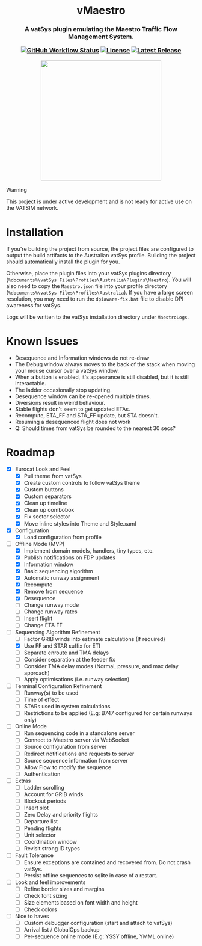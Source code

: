 <h1 align="center">
  vMaestro 
</h1>

<h3 align="center">
  A vatSys plugin emulating the Maestro Traffic Flow Management System.

  [![GitHub Workflow Status](https://img.shields.io/github/actions/workflow/status/yukitsune/vmaestro/CI.yml?branch=main)](https://github.com/YuKitsune/vMaestro/actions/workflows/CI.yml)
  [![License](https://img.shields.io/github/license/YuKitsune/vMaestro)](https://github.com/YuKitsune/vMaestro/blob/main/LICENSE)
  [![Latest Release](https://img.shields.io/github/v/release/YuKitsune/vMaestro?include_prereleases)](https://github.com/YuKitsune/vMaestro/releases)

  <img src="./docs/README-screenshot.png" width="320" />
</h3>

> [!WARNING]
> This project is under active development and is not ready for active use on the VATSIM network.

# Installation

If you're building the project from source, the project files are configured to output the build artifacts to the Australian vatSys profile.
Building the project should automatically install the plugin for you.

Otherwise, place the plugin files into your vatSys plugins directory (`%documents%\vatSys Files\Profiles\Australia\Plugins\Maestro`).
You will also need to copy the `Maestro.json` file into your profile directory (`%documents%\vatSys Files\Profiles\Australia`).
If you have a large screen resolution, you may need to run the `dpiaware-fix.bat` file to disable DPI awareness for vatSys.

Logs will be written to the vatSys installation directory under `MaestroLogs`.

# Known Issues 

- Desequence and Information windows do not re-draw
- The Debug window always moves to the back of the stack when moving your mouse cursor over a vatSys window.
- When a button is enabled, it's appearance is still disabled, but it is still interactable.
- The ladder occasionally stop updating.
- Desequence window can be re-opened multiple times.
- Diversions result in weird behaviour.
- Stable flights don't seem to get updated ETAs.
- Recompute, ETA_FF and STA_FF update, but STA doesn't.
- Resuming a desequenced flight does not work
- Q: Should times from vatSys be rounded to the nearest 30 secs?

# Roadmap

- [X] Eurocat Look and Feel
    - [X] Pull theme from vatSys
    - [X] Create custom controls to follow vatSys theme
    - [X] Custom buttons
    - [X] Custom separators
    - [X] Clean up timeline
    - [X] Clean up combobox
    - [X] Fix sector selector
    - [X] Move inline styles into Theme and Style.xaml

- [X] Configuration
    - [X] Load configuration from profile
    
- [ ] Offline Mode (MVP)
    - [X] Implement domain models, handlers, tiny types, etc.
    - [X] Publish notifications on FDP updates
    - [X] Information window
    - [X] Basic sequencing algorithm
    - [X] Automatic runway assignment
    - [X] Recompute
    - [X] Remove from sequence
    - [X] Desequence
    - [ ] Change runway mode
    - [ ] Change runway rates
    - [ ] Insert flight
    - [ ] Change ETA FF

- [ ] Sequencing Algorithm Refinement
    - [ ] Factor GRIB winds into estimate calculations (If required)
    - [X] Use FF and STAR suffix for ETI
    - [ ] Separate enroute and TMA delays
    - [ ] Consider separation at the feeder fix
    - [ ] Consider TMA delay modes (Normal, pressure, and max delay approach)
    - [ ] Apply optimisations (i.e. runway selection)

- [ ] Terminal Configuration Refinement
    - [ ] Runway(s) to be used
    - [ ] Time of effect
    - [ ] STARs used in system calculations
    - [ ] Restrictions to be applied (E.g: B747 configured for certain runways only)

- [ ] Online Mode
    - [ ] Run sequencing code in a standalone server
    - [ ] Connect to Maestro server via WebSocket
    - [ ] Source configuration from server
    - [ ] Redirect notifications and requests to server
    - [ ] Source sequence information from server
    - [ ] Allow Flow to modify the sequence
    - [ ] Authentication

- [ ] Extras
    - [ ] Ladder scrolling
    - [ ] Account for GRIB winds
    - [ ] Blockout periods
    - [ ] Insert slot
    - [ ] Zero Delay and priority flights
    - [ ] Departure list
    - [ ] Pending flights
    - [ ] Unit selector
    - [ ] Coordination window
    - [ ] Revisit strong ID types

- [ ] Fault Tolerance
    - [ ] Ensure exceptions are contained and recovered from. Do not crash vatSys.
    - [ ] Persist offline sequences to sqlite in case of a restart.

- [ ] Look and feel improvements
    - [ ] Refine border sizes and margins
    - [ ] Check font sizing
    - [ ] Size elements based on font width and height
    - [ ] Check colors

- [ ] Nice to haves
    - [ ] Custom debugger configuration (start and attach to vatSys)
    - [ ] Arrival list / GlobalOps backup
    - [ ] Per-sequence online mode (E.g: YSSY offline, YMML online)
